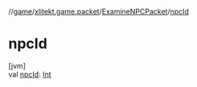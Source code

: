 //[game](../../../index.md)/[xlitekt.game.packet](../index.md)/[ExamineNPCPacket](index.md)/[npcId](npc-id.md)

# npcId

[jvm]\
val [npcId](npc-id.md): [Int](https://kotlinlang.org/api/latest/jvm/stdlib/kotlin/-int/index.html)
